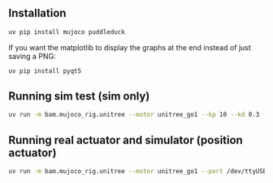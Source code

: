 ## Installation

```bash
uv pip install mujoco puddleduck
```

If you want the matplotlib to display the graphs at the end instead of just saving a PNG:

```bash
uv pip install pyqt5
```

## Running sim test (sim only)
```bash
uv run -m bam.mujoco_rig.unitree --motor unitree_go1 --kp 10 --kd 0.3 --plot
```

## Running real actuator and simulator (position actuator)
```bash
uv run -m bam.mujoco_rig.unitree --motor unitree_go1 --port /dev/ttyUSB0 --kp 10 --kd 0.3 --plot
```
